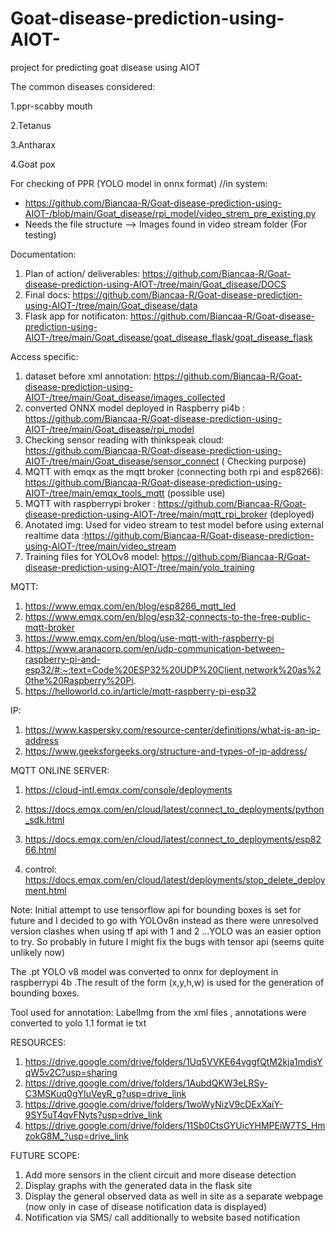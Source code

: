 # Goat-disease-prediction-using-AIOT-
project for predicting goat disease using AIOT

The common diseases considered:

1.ppr-scabby mouth

2.Tetanus

3.Antharax

4.Goat pox

For checking of PPR (YOLO model in onnx format) //in system: 
* https://github.com/Biancaa-R/Goat-disease-prediction-using-AIOT-/blob/main/Goat_disease/rpi_model/video_strem_pre_existing.py
* Needs the file structure --> Images found in video stream folder (For testing)

Documentation:

1. Plan of action/ deliverables: https://github.com/Biancaa-R/Goat-disease-prediction-using-AIOT-/tree/main/Goat_disease/DOCS
2. Final docs: https://github.com/Biancaa-R/Goat-disease-prediction-using-AIOT-/tree/main/Goat_disease/data
3. Flask app for notificaton: https://github.com/Biancaa-R/Goat-disease-prediction-using-AIOT-/tree/main/Goat_disease/goat_disease_flask/goat_disease_flask

Access specific:
1. dataset before xml annotation: https://github.com/Biancaa-R/Goat-disease-prediction-using-AIOT-/tree/main/Goat_disease/images_collected
2. converted ONNX model deployed in Raspberry pi4b : https://github.com/Biancaa-R/Goat-disease-prediction-using-AIOT-/tree/main/Goat_disease/rpi_model
3. Checking sensor reading with thinkspeak cloud: https://github.com/Biancaa-R/Goat-disease-prediction-using-AIOT-/tree/main/Goat_disease/sensor_connect ( Checking purpose)
4. MQTT with emqx as the mqtt broker (connecting both rpi and esp8266): https://github.com/Biancaa-R/Goat-disease-prediction-using-AIOT-/tree/main/emqx_tools_mqtt (possible use)
5. MQTT with raspberrypi broker : https://github.com/Biancaa-R/Goat-disease-prediction-using-AIOT-/tree/main/mqtt_rpi_broker (deployed)
6. Anotated img: Used for video stream to test model before using external realtime data :https://github.com/Biancaa-R/Goat-disease-prediction-using-AIOT-/tree/main/video_stream
7. Training files for YOLOv8 model: https://github.com/Biancaa-R/Goat-disease-prediction-using-AIOT-/tree/main/yolo_training
   
MQTT:

1. https://www.emqx.com/en/blog/esp8266_mqtt_led
2. https://www.emqx.com/en/blog/esp32-connects-to-the-free-public-mqtt-broker
3. https://www.emqx.com/en/blog/use-mqtt-with-raspberry-pi
4. https://www.aranacorp.com/en/udp-communication-between-raspberry-pi-and-esp32/#:~:text=Code%20ESP32%20UDP%20Client,network%20as%20the%20Raspberry%20Pi.
5. https://helloworld.co.in/article/mqtt-raspberry-pi-esp32

IP:
1. https://www.kaspersky.com/resource-center/definitions/what-is-an-ip-address
2. https://www.geeksforgeeks.org/structure-and-types-of-ip-address/

MQTT ONLINE SERVER:

1. https://cloud-intl.emqx.com/console/deployments

2. https://docs.emqx.com/en/cloud/latest/connect_to_deployments/python_sdk.html

3. https://docs.emqx.com/en/cloud/latest/connect_to_deployments/esp8266.html
4. control: https://docs.emqx.com/en/cloud/latest/deployments/stop_delete_deployment.html

Note: Initial attempt to use tensorflow api for bounding boxes is set for future and I decided to go with YOLOv8n instead as there were unresolved version clashes when using tf api with 1 and 2 ...YOLO   was an easier option to try. So probably in future I might fix the bugs with tensor api (seems quite unlikely now)

The .pt YOLO v8 model was converted to onnx for deployment in raspberrypi 4b .The result of the form (x,y,h,w) is used for the generation of bounding boxes.

Tool used for annotation: LabelImg
from the xml files , annotations were converted to yolo 1.1 format ie txt

RESOURCES:
1. https://drive.google.com/drive/folders/1Uq5VVKE64vggfQtM2kja1mdisYqW5v2C?usp=sharing
2. https://drive.google.com/drive/folders/1AubdQKW3eLRSy-C3MSKuq0gYIuVeyR_g?usp=drive_link
3. https://drive.google.com/drive/folders/1woWyNizV9cDExXaiY-9SY5uT4qvFNyts?usp=drive_link
4. https://drive.google.com/drive/folders/11Sb0CtsGYUicYHMPEiW7TS_HmzokG8M_?usp=drive_link

FUTURE SCOPE:
1. Add more sensors in the client circuit and more disease detection
2. Display graphs with the generated data in the flask site
3. Display the general observed data as well in site as a separate webpage (now only in case of disease notification data is displayed)
4. Notification via SMS/ call additionally to website based notification
